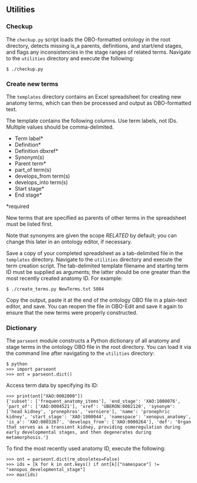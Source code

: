 ## Utilities

### Checkup

The `checkup.py` script loads the OBO-formatted ontology in the root directory, detects missing is_a parents, definitions, and start/end stages, and flags any inconsistencies in the stage ranges of related terms. Navigate to the `utilities` directory and execute the following:

    $ ./checkup.py

### Create new terms

The `templates` directory contains an Excel spreadsheet for creating new anatomy terms, which can then be processed and output as OBO-formatted text.

The template contains the following columns. Use term labels, not IDs. Multiple values should be comma-delimited.

 - Term label*
 - Definition*
 - Definition dbxref*
 - Synonym(s)
 - Parent term*
 - part_of term(s)
 - develops_from term(s)
 - develops_into term(s)
 - Start stage*
 - End stage*

*required

New terms that are specified as parents of other terms in the spreadsheet must be listed first.

Note that synonyms are given the scope *RELATED* by default; you can change this later in an ontology editor, if necessary.

Save a copy of your completed spreadsheet as a tab-delimited file in the `templates` directory. Navigate to the `utilities` directory and execute the term creation script. The tab-delimited template filename and starting term ID must be supplied as arguments; the latter should be one greater than the most recently created anatomy ID. For example:

    $ ./create_terms.py NewTerms.txt 5084

Copy the output, paste it at the end of the ontology OBO file in a plain-text editor, and save. You can reopen the file in OBO-Edit and save it again to ensure that the new terms were properly constructed.

### Dictionary

The `parseont` module constructs a Python dictionary of all anatomy and stage terms in the ontology OBO file in the root directory. You can load it via the command line after navigating to the `utilities` directory:

    $ python
    >>> import parseont
    >>> ont = parseont.dict()

Access term data by specifying its ID:

    >>> print(ont["XAO:0002000"])
    {'subset': ['frequent_anatomy_items'], 'end_stage': 'XAO:1000076', 'part_of': ['XAO:0004521'], 'xref': 'UBERON:0002120', 'synonym': ['head kidney', 'pronephros', 'vorniere'], 'name': 'pronephric kidney', 'start_stage': 'XAO:1000044', 'namespace': 'xenopus_anatomy', 'is_a': 'XAO:0003267', 'develops_from': ['XAO:0000264'], 'def': 'Organ that serves as a transient kidney, providing osmoregulation during early developmental stages, and then degenerates during metamorphosis.'}

To find the most recently used anatomy ID, execute the following:

    >>> ont = parseont.dict(rm_obsoletes=False)
    >>> ids = [k for k in ont.keys() if ont[k]["namespace"] != "xenopus_developmental_stage"]
    >>> max(ids)
